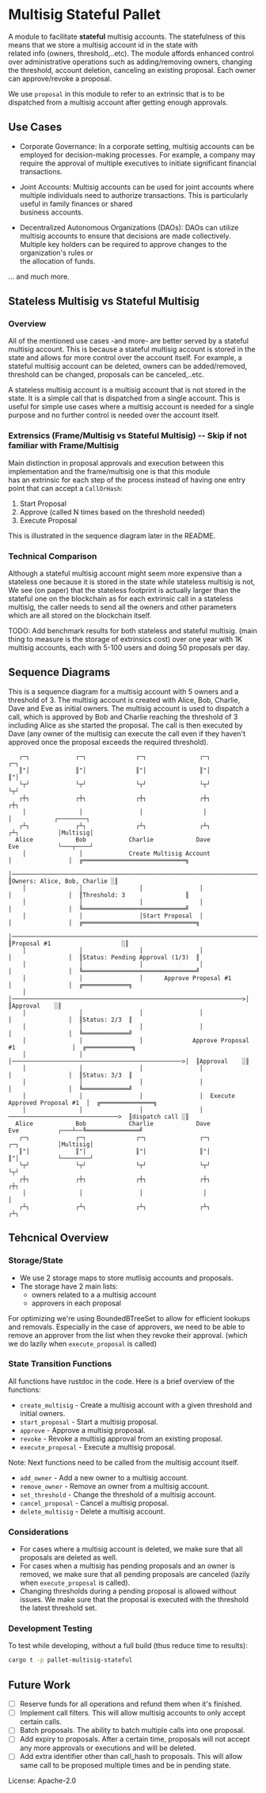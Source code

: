 # Multisig Stateful Pallet

A module to facilitate **stateful** multisig accounts. The statefulness of this means that we store a multisig account id in the state with  
related info (owners, threshold,..etc). The module affords enhanced control over administrative operations such as adding/removing owners, changing the threshold, account deletion, canceling an existing proposal. Each owner can approve/revoke a proposal.  

We use `proposal` in this module to refer to an extrinsic that is to be dispatched from a multisig account after getting enough approvals.

## Use Cases

* Corporate Governance:
In a corporate setting, multisig accounts can be employed for decision-making processes. For example, a company may require the approval of multiple executives to initiate   significant financial transactions.

* Joint Accounts:
Multisig accounts can be used for joint accounts where multiple individuals need to authorize transactions. This is particularly useful in family finances or shared  
business accounts.

* Decentralized Autonomous Organizations (DAOs):
DAOs can utilize multisig accounts to ensure that decisions are made collectively. Multiple key holders can be required to approve changes to the organization's rules or  
the allocation of funds.

... and much more.

## Stateless Multisig vs Stateful Multisig

### Overview

All of the mentioned use cases -and more- are better served by a stateful multisig account. This is because a stateful multisig account is stored in the state and allows for more control over the account itself. For example, a stateful multisig account can be deleted, owners can be added/removed, threshold can be changed, proposals can be canceled,..etc.  

A stateless multisig account is a multisig account that is not stored in the state. It is a simple call that is dispatched from a single account. This is useful for simple use cases where a multisig account is needed for a single purpose and no further control is needed over the account itself.

### Extrensics (Frame/Multisig vs Stateful Multisig) -- Skip if not familiar with Frame/Multisig

Main distinction in proposal approvals and execution between this implementation and the frame/multisig one is that this module  
has an extrinsic for each step of the process instead of having one entry point that can accept a `CallOrHash`:  

1. Start Proposal
2. Approve (called N times based on the threshold needed)
3. Execute Proposal

This is illustrated in the sequence diagram later in the README.

### Technical Comparison

Although a stateful multisig account might seem more expensive than a stateless one because it is stored in the state while stateless multisig is not, We see (on paper) that the stateless footprint is actually larger than the stateful one on the blockchain as for each extrinsic call in a stateless multisig, the caller needs to send all the owners and other parameters which are all stored on the blockchain itself.

TODO: Add benchmark results for both stateless and stateful multisig. (main thing to measure is the storage of extrinsics cost) over one year with 1K multisig accounts,
each with 5-100 users and doing 50 proposals per day.

## Sequence Diagrams

This is a sequence diagram for a multisig account with 5 owners and a threshold of 3. The multisig account is created with Alice, Bob, Charlie, Dave and Eve as initial owners. The multisig account is used to dispatch a call, which is approved by Bob and Charlie reaching the threshold of 3 including Alice as she started the proposal. The call is then executed by Dave (any owner of the multisig can execute the call even if they haven't approved once the proposal exceeds the required threshold).

       ┌─┐             ┌─┐              ┌─┐               ┌─┐            ┌─┐                                                    
       ║"│             ║"│              ║"│               ║"│            ║"│                                                    
       └┬┘             └┬┘              └┬┘               └┬┘            └┬┘                                                    
       ┌┼┐             ┌┼┐              ┌┼┐               ┌┼┐            ┌┼┐                                                    
        │               │                │                 │              │            ┌────────┐                               
       ┌┴┐             ┌┴┐              ┌┴┐               ┌┴┐            ┌┴┐           │Multisig│                               
      Alice            Bob            Charlie            Dave            Eve           └───┬────┘                               
        │               │             Create Multisig Account             │                │  ╔═════════════════════════════╗   
        │─────────────────────────────────────────────────────────────────────────────────>│  ║Owners: Alice, Bob, Charlie ░║   
        │               │                │                │               │                │  ║Threshold: 3                 ║   
        │               │                │                │               │                │  ╚═════════════════════════════╝   
        │               │                │Start Proposal  │               │                │  ╔════════════════════════════════╗
        │─────────────────────────────────────────────────────────────────────────────────>│  ║Proposal #1                    ░║
        │               │                │                │               │                │  ║Status: Pending Approval (1/3)  ║
        │               │                │                │               │                │  ╚════════════════════════════════╝
        │               │                │      Approve Proposal #1       │                │  ╔═════════════╗                   
        │               │─────────────────────────────────────────────────────────────────>│  ║Approval    ░║                   
        │               │                │                │               │                │  ║Status: 2/3  ║                   
        │               │                │                │               │                │  ╚═════════════╝                   
        │               │                │              Approve Proposal #1                │  ╔═════════════╗                   
        │               │                │────────────────────────────────────────────────>│  ║Approval    ░║                   
        │               │                │                │               │                │  ║Status: 3/3  ║                   
        │               │                │                │               │                │  ╚═════════════╝                   
        │               │                │                │  Execute Approved Proposal #1  │  ╔═══════════════╗                 
        │               │                │                │ ───────────────────────────────>  ║dispatch call ░║                 
      Alice            Bob            Charlie            Dave            Eve           ┌───┴──╚═══════════════╝                 
       ┌─┐             ┌─┐              ┌─┐               ┌─┐            ┌─┐           │Multisig│                               
       ║"│             ║"│              ║"│               ║"│            ║"│           └────────┘                               
       └┬┘             └┬┘              └┬┘               └┬┘            └┬┘                                                    
       ┌┼┐             ┌┼┐              ┌┼┐               ┌┼┐            ┌┼┐                                                    
        │               │                │                 │              │                                                     
       ┌┴┐             ┌┴┐              ┌┴┐               ┌┴┐            ┌┴┐                                                    

## Tehcnical Overview

### Storage/State

* We use 2 storage maps to store mutlisig accounts and proposals.
* The storage have 2 main lists:  
  * owners related to a a multisig account
  * approvers in each proposal  

For optimizing we're using BoundedBTreeSet to allow for efficient lookups and removals. Especially in the case of approvers, we need to be able to remove an approver from the list when they revoke their approval. (which we do lazily when `execute_proposal` is called)

### State Transition Functions

All functions have rustdoc in the code. Here is a brief overview of the functions:

* `create_multisig` - Create a multisig account with a given threshold and initial owners.
* `start_proposal` - Start a multisig proposal.
* `approve` - Approve a multisig proposal.
* `revoke` - Revoke a multisig approval from an existing proposal.
* `execute_proposal` - Execute a multisig proposal.

Note: Next functions need to be called from the multisig account itself.

* `add_owner` - Add a new owner to a multisig account.
* `remove_owner` - Remove an owner from a multisig account.
* `set_threshold` - Change the threshold of a multisig account.
* `cancel_proposal` - Cancel a multisig proposal.
* `delete_multisig` - Delete a multisig account.

### Considerations

* For cases where a multisig account is deleted, we make sure that all proposals are deleted as well.
* For cases when a multisig has pending proposals and an owner is removed, we make sure that all pending proposals are canceled (lazily when `execute_proposal` is called).
* Changing thresholds during a pending proposal is allowed without issues. We make sure that the proposal is executed with the threshold the latest threshold set.

### Development Testing

To test while developing, without a full build (thus reduce time to results):

```sh
cargo t -p pallet-multisig-stateful
```

## Future Work

* [ ] Reserve funds for all operations and refund them when it's finished.  
* [ ] Implement call filters. This will allow multisig accounts to only accept certain calls.
* [ ] Batch proposals. The ability to batch multiple calls into one proposal.  
* [ ] Add expiry to proposals. After a certain time, proposals will not accept any more approvals or executions and will be deleted.  
* [ ] Add extra identifier other than call_hash to proposals. This will allow same call to be proposed multiple times and be in pending state.  

License: Apache-2.0
